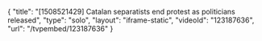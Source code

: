 {
    "title": "[1508521429] Catalan separatists end protest as politicians released",
    "type": "solo",
    "layout": "iframe-static",
    "videoId": "123187636",
    "url": "\/tvpembed\/123187636"
}
